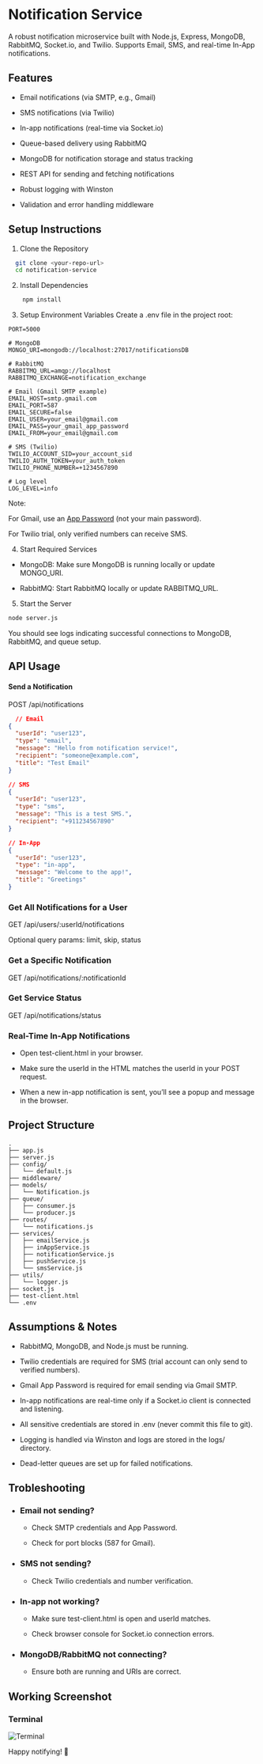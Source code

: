 
# Notification Service

A robust notification microservice built with Node.js, Express, MongoDB, RabbitMQ, Socket.io, and Twilio.
Supports Email, SMS, and real-time In-App notifications.



## Features

- Email notifications (via SMTP, e.g., Gmail)

- SMS notifications (via Twilio)

- In-app notifications (real-time via Socket.io)

- Queue-based delivery using RabbitMQ

- MongoDB for notification storage and status tracking

- REST API for sending and fetching notifications

- Robust logging with Winston

- Validation and error handling middleware


## Setup Instructions

1. Clone the Repository

```bash
  git clone <your-repo-url>
  cd notification-service
```
2. Install Dependencies

```bash
    npm install
```
3. Setup Environment Variables
Create a .env file in the project root:
```text
PORT=5000

# MongoDB
MONGO_URI=mongodb://localhost:27017/notificationsDB

# RabbitMQ
RABBITMQ_URL=amqp://localhost
RABBITMQ_EXCHANGE=notification_exchange

# Email (Gmail SMTP example)
EMAIL_HOST=smtp.gmail.com
EMAIL_PORT=587
EMAIL_SECURE=false
EMAIL_USER=your_email@gmail.com
EMAIL_PASS=your_gmail_app_password
EMAIL_FROM=your_email@gmail.com

# SMS (Twilio)
TWILIO_ACCOUNT_SID=your_account_sid
TWILIO_AUTH_TOKEN=your_auth_token
TWILIO_PHONE_NUMBER=+1234567890

# Log level
LOG_LEVEL=info
```
Note:

For Gmail, use an [App Password](https://myaccount.google.com/apppasswords) (not your main password).

For Twilio trial, only verified numbers can receive SMS.

4. Start Required Services
- MongoDB: Make sure MongoDB is running locally or update MONGO_URI.

- RabbitMQ: Start RabbitMQ locally or update RABBITMQ_URL.

5. Start the Server
```bash
node server.js
```
You should see logs indicating successful connections to MongoDB, RabbitMQ, and queue setup.


    
## API Usage

#### Send a Notification
POST /api/notifications

```json
  // Email
{
  "userId": "user123",
  "type": "email",
  "message": "Hello from notification service!",
  "recipient": "someone@example.com",
  "title": "Test Email"
}

// SMS
{
  "userId": "user123",
  "type": "sms",
  "message": "This is a test SMS.",
  "recipient": "+911234567890"
}

// In-App
{
  "userId": "user123",
  "type": "in-app",
  "message": "Welcome to the app!",
  "title": "Greetings"
}

```
### Get All Notifications for a User
GET /api/users/:userId/notifications

Optional query params: limit, skip, status

### Get a Specific Notification
GET /api/notifications/:notificationId

### Get Service Status
GET /api/notifications/status

###

### Real-Time In-App Notifications
- Open test-client.html in your browser.

- Make sure the userId in the HTML matches the userId in your POST request.

- When a new in-app notification is sent, you’ll see a popup and message in the browser.

## Project Structure

```text
.
├── app.js
├── server.js
├── config/
│   └── default.js
├── middleware/
├── models/
│   └── Notification.js
├── queue/
│   ├── consumer.js
│   └── producer.js
├── routes/
│   └── notifications.js
├── services/
│   ├── emailService.js
│   ├── inAppService.js
│   ├── notificationService.js
│   ├── pushService.js
│   └── smsService.js
├── utils/
│   └── logger.js
├── socket.js
├── test-client.html
└── .env
```

## Assumptions & Notes
- RabbitMQ, MongoDB, and Node.js must be running.

- Twilio credentials are required for SMS (trial account can only send to verified numbers).

- Gmail App Password is required for email sending via Gmail SMTP.

- In-app notifications are real-time only if a Socket.io client is connected and listening.

- All sensitive credentials are stored in .env (never commit this file to git).

- Logging is handled via Winston and logs are stored in the logs/ directory.

- Dead-letter queues are set up for failed notifications.

## Trobleshooting
- ### Email not sending?

  - Check SMTP credentials and App Password.

  - Check for port blocks (587 for Gmail).

- ### SMS not sending?

  - Check Twilio credentials and number verification.

- ### In-app not working?

  - Make sure test-client.html is open and userId matches.

  - Check browser console for Socket.io connection errors.

- ### MongoDB/RabbitMQ not connecting?

  - Ensure both are running and URIs are correct.

  


## Working Screenshot

### Terminal

![Terminal](https://github.com/Ayushjaiswal015/notification-service/blob/master/terminal.jpg?raw=true)

Happy notifying! 🚀





